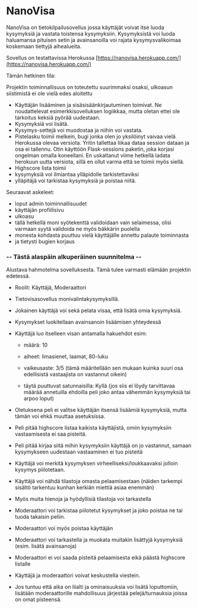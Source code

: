 # NanoVisa

NanoVisa on tietokilpailusovellus jossa käyttäjät voivat itse luoda kysymyksiä ja vastata toistensa kysymyksiin. Kysymyksistä voi luoda haluamansa pituisen setin ja avainsanoilla voi rajata kysymysvalikoimaa koskemaan tiettyjä aihealueita.

Sovellus on testattavissa Herokussa
[https://nanovisa.herokuapp.com/](https://nanovisa.herokuapp.com/)

Tämän hetkinen tila:

Projektin toiminnallisuus on toteutettu suurimmaksi osaksi, ulkoasun siistimistä ei ole vielä edes aloitettu

- Käyttäjän lisääminen ja sisäsisäänkirjautuminen toimivat. Ne noudattelevat esimerkkisovelluksen logiikkaa, mutta oletan ettei ole tarkoitus keksiä pyörää uudestaan.
- Kysymyksiä voi lisätä.
- Kysymys-settejä voi muodostaa ja niihin voi vastata.
- Pistelasku toimii melkein, bugi jonka olen jo yksilöinyt vaivaa vielä Herokussa olevaa versiota. Yritin tallettaa liikaa dataa session dataan ja osa ei tallennu. Otin käyttöön Flask-sessions paketin, joka korjasi ongelman omalla koneellani. En uskaltanut viime hetkellä ladata herokuun uutta versiota, sillä en ollut varma että se toimii myös siellä.
- Highscore lista toimii
- kysymyksiä voi ilmiantaa ylläpidolle tarkistettaviksi
- ylläpitäjä voi tarkistaa kysymyksiä ja poistaa niitä.

Seuraavat askeleet:

- loput admin toiminnallisuudet
- käyttäjän profiilisivu
- ulkoasu
- tällä hetkellä moni syötekenttä validoidaan vain selaimessa, olisi varmaan syytä validoida ne myös bäkkärin puolella
- monesta kohdasta puuttuu vielä käyttäjälle annettu palaute toiminnasta
- ja tietysti bugien korjaus

### -- Tästä alaspäin alkuperäinen suunnitelma --

Alustava hahmotelma sovelluksesta. Tämä tulee varmasti elämään projektin edetessä.

- Roolit: Käyttäjä, Moderaattori

- Tietovisasovellus monivalintakysymyksillä.
- Jokainen käyttäjä voi sekä pelata visaa, että lisätä omia kysymyksiä.
- Kysymykset luokitellaan avainsanoin lisäämisen yhteydessä
- Käyttäjä luo itselleen visan antamalla hakuehdot esim:

  - määrä: 10

  - aiheet: limasienet, laamat, 80-luku

  - vaikeusaste: 3/5 (tämä määritellään sen mukaan kuinka suuri osa edellisistä vastaajista on vastannut oikein)

  - täytä puuttuvat satunnaisilla: Kyllä (jos siis ei löydy tarvittavaa määrää annetuilla ehdoilla peli joko antaa vähemmän kysymyksiä tai arpoo loput)

- Oletuksena peli ei valitse käyttäjän itsensä lisäämiä kysymyksiä, mutta tämän voi ehkä muuttaa asetuksissa.
- Peli pitää highscore listaa kaikista käyttäjistä, omiin kysymyksiin vastaamisesta ei saa pisteitä.
- Peli pitää kirjaa siitä mihin kysymyksiin käyttäjä on jo vastannut, samaan kysymykseen uudestaan vastaaminen ei tuo pisteitä
- Käyttäjä voi merkitä kysymyksen virheelliseksi/loukkaavaksi jolloin kysymys piilotetaan.
- Käyttäjä voi nähdä tilastoja omasta pelaamisestaan (näiden tarkempi sisältö tarkentuu kunhan kerkiän miettiä asiaa enemmän)
- Myös muita hienoja ja hyödyllisiä tilastoja voi tarkastella

- Moderaattori voi tarkistaa piilotetut kysymykset ja joko poistaa ne tai tuoda takaisin peliin.
- Moderaattori voi myös poistaa käyttäjän
- Moderaattori voi tarkastella ja muokata muitakin lisättyjä kysymyksiä (esim. lisätä avainsanoja)
- Moderaattori ei voi saada pisteitä pelaamisesta eikä päästä highscore listalle

- Käyttäjä ja moderaattori voivat keskustella viestein.

- Jos tuntuu että aika on liialti ja ominaisuuksia voi lisätä loputtomiin, lisätään moderaattorille mahdollisuus järjestää pelejä/turnauksia joissa on omat pisteensä.
